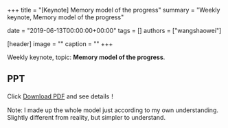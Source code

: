 +++
title = "[Keynote] Memory model of the progress"
summary = "Weekly keynote, Memory model of the progress"

date = "2019-06-13T00:00:00+00:00"
tags = []
authors = ["wangshaowei"]

[header]
image = ""
caption = ""
+++

Weekly keynote, topic: **Memory model of the progress**.

## PPT

Click [Download PDF]( https://cdn.coden.hk/c422/weekly-keynote/2019-06-13-wangshaowei/每周分享-王绍威.pdf) and see details！

Note: I made up the whole model just according to my own understanding. Slightly different from reality, but simpler to understand.

